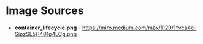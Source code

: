 # Image Sources
- **container_lifecycle.png** - https://miro.medium.com/max/1129/1*vca4e-SjpzSL5H401p4LCg.png
